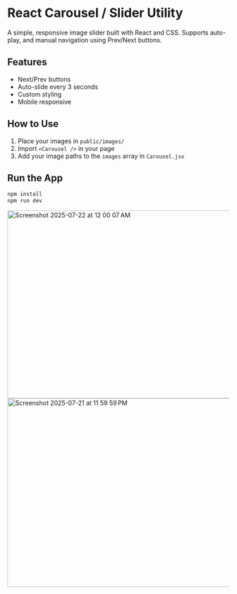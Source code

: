 # React Carousel / Slider Utility

A simple, responsive image slider built with React and CSS. Supports auto-play, and manual navigation using Prev/Next buttons.

## Features

- Next/Prev buttons
- Auto-slide every 3 seconds
- Custom styling
- Mobile responsive

## How to Use

1. Place your images in `public/images/`
2. Import `<Carousel />` in your page
3. Add your image paths to the `images` array in `Carousel.jsx`

## Run the App

```bash
npm install
npm run dev
```

<img width="668" height="426" alt="Screenshot 2025-07-22 at 12 00 07 AM" src="https://github.com/user-attachments/assets/56c2cd6e-426a-4b72-9383-bf8b33af3267" />
<img width="711" height="428" alt="Screenshot 2025-07-21 at 11 59 59 PM" src="https://github.com/user-attachments/assets/69c85a2d-022d-4e7b-846b-5a5fa0b7dfa3" />
